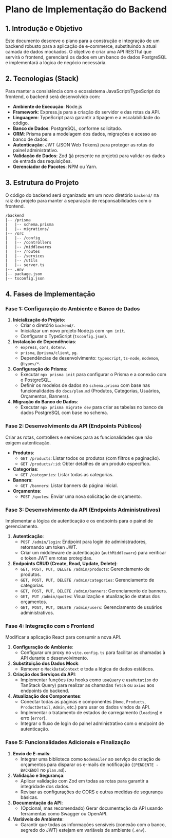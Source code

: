 # Plano de Implementação do Backend

## 1. Introdução e Objetivo

Este documento descreve o plano para a construção e integração de um backend robusto para a aplicação de e-commerce, substituindo a atual camada de dados mockados. O objetivo é criar uma API RESTful que servirá o frontend, gerenciará os dados em um banco de dados PostgreSQL e implementará a lógica de negócio necessária.

## 2. Tecnologias (Stack)

Para manter a consistência com o ecossistema JavaScript/TypeScript do frontend, o backend será desenvolvido com:

*   **Ambiente de Execução**: Node.js
*   **Framework**: Express.js para a criação do servidor e das rotas da API.
*   **Linguagem**: TypeScript para garantir a tipagem e a escalabilidade do código.
*   **Banco de Dados**: PostgreSQL, conforme solicitado.
*   **ORM**: Prisma para a modelagem dos dados, migrações e acesso ao banco de dados.
*   **Autenticação**: JWT (JSON Web Tokens) para proteger as rotas do painel administrativo.
*   **Validação de Dados**: Zod (já presente no projeto) para validar os dados de entrada das requisições.
*   **Gerenciador de Pacotes**: NPM ou Yarn.

## 3. Estrutura do Projeto

O código do backend será organizado em um novo diretório `backend/` na raiz do projeto para manter a separação de responsabilidades com o frontend.

```
/backend
|-- /prisma
|   |-- schema.prisma
|   |-- migrations/
|-- /src
|   |-- /config
|   |-- /controllers
|   |-- /middlewares
|   |-- /routes
|   |-- /services
|   |-- /utils
|   |-- server.ts
|-- .env
|-- package.json
|-- tsconfig.json
```

## 4. Fases de Implementação

### Fase 1: Configuração do Ambiente e Banco de Dados

1.  **Inicialização do Projeto**:
    *   Criar o diretório `backend/`.
    *   Inicializar um novo projeto Node.js com `npm init`.
    *   Configurar o TypeScript (`tsconfig.json`).
2.  **Instalação de Dependências**:
    *   `express`, `cors`, `dotenv`.
    *   `prisma`, `@prisma/client`, `pg`.
    *   Dependências de desenvolvimento: `typescript`, `ts-node`, `nodemon`, `@types/*`.
3.  **Configuração do Prisma**:
    *   Executar `npx prisma init` para configurar o Prisma e a conexão com o PostgreSQL.
    *   Definir os modelos de dados no `schema.prisma` com base nas funcionalidades do `docs/plan.md` (Produtos, Categorias, Usuários, Orçamentos, Banners).
4.  **Migração do Banco de Dados**:
    *   Executar `npx prisma migrate dev` para criar as tabelas no banco de dados PostgreSQL com base no schema.

### Fase 2: Desenvolvimento da API (Endpoints Públicos)

Criar as rotas, controllers e services para as funcionalidades que não exigem autenticação.

*   **Produtos**:
    *   `GET /products`: Listar todos os produtos (com filtros e paginação).
    *   `GET /products/:id`: Obter detalhes de um produto específico.
*   **Categorias**:
    *   `GET /categories`: Listar todas as categorias.
*   **Banners**:
    *   `GET /banners`: Listar banners da página inicial.
*   **Orçamentos**:
    *   `POST /quotes`: Enviar uma nova solicitação de orçamento.

### Fase 3: Desenvolvimento da API (Endpoints Administrativos)

Implementar a lógica de autenticação e os endpoints para o painel de gerenciamento.

1.  **Autenticação**:
    *   `POST /admin/login`: Endpoint para login de administradores, retornando um token JWT.
    *   Criar um middleware de autenticação (`authMiddleware`) para verificar o token JWT em rotas protegidas.
2.  **Endpoints CRUD (Create, Read, Update, Delete)**:
    *   `GET, POST, PUT, DELETE /admin/products`: Gerenciamento de produtos.
    *   `GET, POST, PUT, DELETE /admin/categories`: Gerenciamento de categorias.
    *   `GET, POST, PUT, DELETE /admin/banners`: Gerenciamento de banners.
    *   `GET, PUT /admin/quotes`: Visualização e atualização de status dos orçamentos.
    *   `GET, POST, PUT, DELETE /admin/users`: Gerenciamento de usuários administrativos.

### Fase 4: Integração com o Frontend

Modificar a aplicação React para consumir a nova API.

1.  **Configuração do Ambiente**:
    *   Configurar um proxy no `vite.config.ts` para facilitar as chamadas à API durante o desenvolvimento.
2.  **Substituição dos Dados Mock**:
    *   Remover o `MockDataContext` e toda a lógica de dados estáticos.
3.  **Criação dos Serviços da API**:
    *   Implementar funções (ou hooks como `useQuery` e `useMutation` do TanStack Query) para realizar as chamadas `fetch` ou `axios` aos endpoints do backend.
4.  **Atualização dos Componentes**:
    *   Conectar todas as páginas e componentes (`Home`, `Products`, `ProductDetail`, `Admin`, etc.) para usar os dados vindos da API.
    *   Implementar o tratamento de estados de carregamento (`loading`) e erro (`error`).
    *   Integrar o fluxo de login do painel administrativo com o endpoint de autenticação.

### Fase 5: Funcionalidades Adicionais e Finalização

1.  **Envio de E-mails**:
    *   Integrar uma biblioteca como `Nodemailer` ao serviço de criação de orçamentos para disparar os e-mails de notificação (`[PENDENTE - BACKEND]` no `plan.md`).
2.  **Validação e Segurança**:
    *   Aplicar validação com Zod em todas as rotas para garantir a integridade dos dados.
    *   Revisar as configurações de CORS e outras medidas de segurança básicas.
3.  **Documentação da API**:
    *   (Opcional, mas recomendado) Gerar documentação da API usando ferramentas como Swagger ou OpenAPI.
4.  **Variáveis de Ambiente**:
    *   Garantir que todas as informações sensíveis (conexão com o banco, segredo do JWT) estejam em variáveis de ambiente (`.env`).
